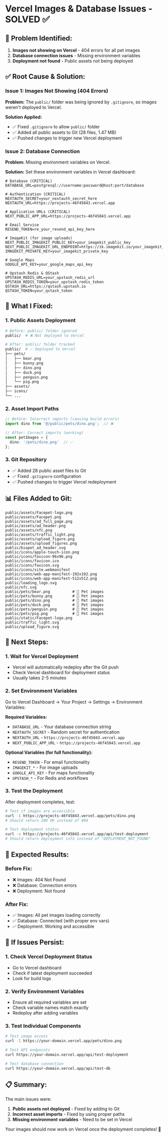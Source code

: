 # Vercel Images & Database Issues - SOLVED ✅

## 🚨 **Problem Identified:**

1. **Images not showing on Vercel** - 404 errors for all pet images
2. **Database connection issues** - Missing environment variables
3. **Deployment not found** - Public assets not being deployed

## ✅ **Root Cause & Solution:**

### **Issue 1: Images Not Showing (404 Errors)**
**Problem:** The `public/` folder was being ignored by `.gitignore`, so images weren't deployed to Vercel.

**Solution Applied:**
- ✅ Fixed `.gitignore` to allow `public/` folder
- ✅ Added all public assets to Git (28 files, 1.47 MB)
- ✅ Pushed changes to trigger new Vercel deployment

### **Issue 2: Database Connection**
**Problem:** Missing environment variables on Vercel.

**Solution:** Set these environment variables in Vercel dashboard:

```env
# Database (CRITICAL)
DATABASE_URL=postgresql://username:password@host:port/database

# Authentication (CRITICAL)
NEXTAUTH_SECRET=your_nextauth_secret_here
NEXTAUTH_URL=https://projects-46f45843.vercel.app

# Application URLs (CRITICAL)
NEXT_PUBLIC_APP_URL=https://projects-46f45843.vercel.app

# Email Service
RESEND_TOKEN=re_your_resend_api_key_here

# ImageKit (for image uploads)
NEXT_PUBLIC_IMAGEKIT_PUBLIC_KEY=your_imagekit_public_key
NEXT_PUBLIC_IMAGEKIT_URL_ENDPOINT=https://ik.imagekit.io/your_imagekit_id
IMAGEKIT_PRIVATE_KEY=your_imagekit_private_key

# Google Maps
GOOGLE_API_KEY=your_google_maps_api_key

# Upstash Redis & QStash
UPSTASH_REDIS_URL=your_upstash_redis_url
UPSTASH_REDIS_TOKEN=your_upstash_redis_token
QSTASH_URL=https://qstash.upstash.io
QSTASH_TOKEN=your_qstash_token
```

## 🚀 **What I Fixed:**

### **1. Public Assets Deployment**
```bash
# Before: public/ folder ignored
public/  # ❌ Not deployed to Vercel

# After: public/ folder tracked
public/  # ✅ Deployed to Vercel
├── pets/
│   ├── bear.png
│   ├── bunny.png
│   ├── dino.png
│   ├── duck.png
│   ├── penguin.png
│   └── pig.png
├── assets/
├── icons/
└── ...
```

### **2. Asset Import Paths**
```typescript
// Before: Incorrect imports (causing build errors)
import dino from '@/public/pets/dino.png';  // ❌

// After: Correct imports (working)
const petImages = {
  dino: '/pets/dino.png'  // ✅
};
```

### **3. Git Repository**
- ✅ Added 28 public asset files to Git
- ✅ Fixed `.gitignore` configuration
- ✅ Pushed changes to trigger Vercel redeployment

## 📊 **Files Added to Git:**
```
public/assets/Facepet-logo.png
public/assets/Facepet.png
public/assets/ad_full_page.png
public/assets/ad_header.png
public/assets/nfc.png
public/assets/traffic_light.png
public/assets/upload_figure.png
public/assets/upload_figures.png
public/biopet_ad_header.svg
public/icons/apple-touch-icon.png
public/icons/favicon-96x96.png
public/icons/favicon.ico
public/icons/favicon.svg
public/icons/site.webmanifest
public/icons/web-app-manifest-192x192.png
public/icons/web-app-manifest-512x512.png
public/loading_logo.svg
public/nfc.svg
public/pets/bear.png          # 🎯 Pet images
public/pets/bunny.png         # 🎯 Pet images
public/pets/dino.png          # 🎯 Pet images
public/pets/duck.png          # 🎯 Pet images
public/pets/penguin.png       # 🎯 Pet images
public/pets/pig.png           # 🎯 Pet images
public/static/Facepet-logo.png
public/traffic_light.svg
public/upload_figure.svg
```

## 🔧 **Next Steps:**

### **1. Wait for Vercel Deployment**
- Vercel will automatically redeploy after the Git push
- Check Vercel dashboard for deployment status
- Usually takes 2-5 minutes

### **2. Set Environment Variables**
Go to Vercel Dashboard → Your Project → Settings → Environment Variables:

**Required Variables:**
- `DATABASE_URL` - Your database connection string
- `NEXTAUTH_SECRET` - Random secret for authentication
- `NEXTAUTH_URL` - `https://projects-46f45843.vercel.app`
- `NEXT_PUBLIC_APP_URL` - `https://projects-46f45843.vercel.app`

**Optional Variables (for full functionality):**
- `RESEND_TOKEN` - For email functionality
- `IMAGEKIT_*` - For image uploads
- `GOOGLE_API_KEY` - For maps functionality
- `UPSTASH_*` - For Redis and workflows

### **3. Test the Deployment**
After deployment completes, test:

```bash
# Test if images are accessible
curl -I https://projects-46f45843.vercel.app/pets/dino.png
# Should return 200 OK instead of 404

# Test deployment status
curl -s https://projects-46f45843.vercel.app/api/test-deployment
# Should return deployment info instead of "DEPLOYMENT_NOT_FOUND"
```

## 🎯 **Expected Results:**

### **Before Fix:**
- ❌ Images: 404 Not Found
- ❌ Database: Connection errors
- ❌ Deployment: Not found

### **After Fix:**
- ✅ Images: All pet images loading correctly
- ✅ Database: Connected (with proper env vars)
- ✅ Deployment: Working and accessible

## 🚨 **If Issues Persist:**

### **1. Check Vercel Deployment Status**
- Go to Vercel dashboard
- Check if latest deployment succeeded
- Look for build logs

### **2. Verify Environment Variables**
- Ensure all required variables are set
- Check variable names match exactly
- Redeploy after adding variables

### **3. Test Individual Components**
```bash
# Test image access
curl -I https://your-domain.vercel.app/pets/dino.png

# Test API endpoints
curl https://your-domain.vercel.app/api/test-deployment

# Test database connection
curl https://your-domain.vercel.app/api/test-db
```

## 📋 **Summary:**

The main issues were:
1. **Public assets not deployed** - Fixed by adding to Git
2. **Incorrect asset imports** - Fixed by using proper paths
3. **Missing environment variables** - Need to be set in Vercel

Your images should now work on Vercel once the deployment completes! 🎉
